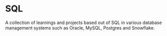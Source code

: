 # SQL
A collection of learnings and projects based out of SQL in various database management systems such as Oracle, MySQL, Postgres and Snowflake.

